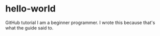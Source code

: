 # hello-world
GitHub tutorial
I am a beginner programmer.
I wrote this because that's what the guide said to.
